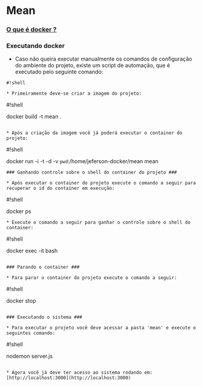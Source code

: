 # Mean #

###  [O que é docker ?](https://www.docker.com/whatisdocker/) ###

### Executando docker ###

* Caso não queira executar manualmente os comandos de configuração do ambiente do projeto, existe um script de automação, que é executado pelo seguinte comando:

```
#!shell

* Primeiramente deve-se criar a imagem do projeto:
```
#!shell

docker build -t mean .
```

* Após a criação da imagem você já poderá executar o container do projeto:

```
#!shell

docker run -i -t -d -v `pwd`:/home/jeferson-docker/mean mean

```
### Ganhando controle sobre o shell do container do projeto ###

* Após executar o container do projeto execute o comando a seguir para recuperar o id do container em execução:

```
#!shell

docker ps
```
* Execute o comando a seguir para ganhar o controle sobre o shell do container:

```
#!shell

docker exec -it <ID-CONTAINER> bash
```

### Parando o container ###

* Para parar o container do projeto execute o comando a seguir:

```
#!shell

docker stop <ID-CONTAINER>
```

### Executando o sistema ###

* Para executar o projeto você deve acessar a pasta 'mean' e execute o seguintes comando:

```
#!shell

nodemon server.js
```

* Agora você já deve ter acesso ao sistema rodando em: [http://localhost:3000](http://localhost:3000)


